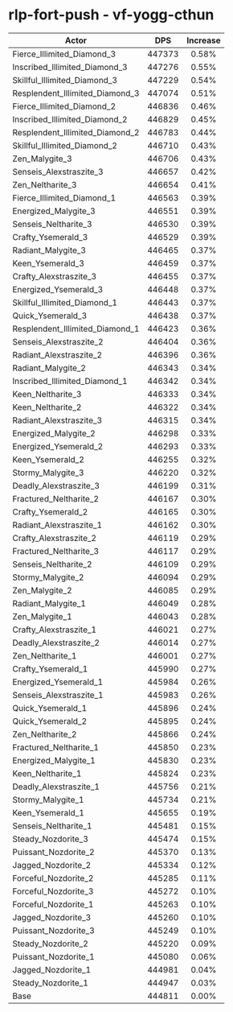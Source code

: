 # rlp-fort-push - vf-yogg-cthun
| Actor | DPS | Increase |
|---|:---:|:---:|
|Fierce_Illimited_Diamond_3|447373|0.58%|
|Inscribed_Illimited_Diamond_3|447276|0.55%|
|Skillful_Illimited_Diamond_3|447229|0.54%|
|Resplendent_Illimited_Diamond_3|447074|0.51%|
|Fierce_Illimited_Diamond_2|446836|0.46%|
|Inscribed_Illimited_Diamond_2|446829|0.45%|
|Resplendent_Illimited_Diamond_2|446783|0.44%|
|Skillful_Illimited_Diamond_2|446710|0.43%|
|Zen_Malygite_3|446706|0.43%|
|Senseis_Alexstraszite_3|446657|0.42%|
|Zen_Neltharite_3|446654|0.41%|
|Fierce_Illimited_Diamond_1|446563|0.39%|
|Energized_Malygite_3|446551|0.39%|
|Senseis_Neltharite_3|446530|0.39%|
|Crafty_Ysemerald_3|446529|0.39%|
|Radiant_Malygite_3|446465|0.37%|
|Keen_Ysemerald_3|446459|0.37%|
|Crafty_Alexstraszite_3|446455|0.37%|
|Energized_Ysemerald_3|446448|0.37%|
|Skillful_Illimited_Diamond_1|446443|0.37%|
|Quick_Ysemerald_3|446438|0.37%|
|Resplendent_Illimited_Diamond_1|446423|0.36%|
|Senseis_Alexstraszite_2|446404|0.36%|
|Radiant_Alexstraszite_2|446396|0.36%|
|Radiant_Malygite_2|446343|0.34%|
|Inscribed_Illimited_Diamond_1|446342|0.34%|
|Keen_Neltharite_3|446333|0.34%|
|Keen_Neltharite_2|446322|0.34%|
|Radiant_Alexstraszite_3|446315|0.34%|
|Energized_Malygite_2|446298|0.33%|
|Energized_Ysemerald_2|446293|0.33%|
|Keen_Ysemerald_2|446255|0.32%|
|Stormy_Malygite_3|446220|0.32%|
|Deadly_Alexstraszite_3|446199|0.31%|
|Fractured_Neltharite_2|446167|0.30%|
|Crafty_Ysemerald_2|446165|0.30%|
|Radiant_Alexstraszite_1|446162|0.30%|
|Crafty_Alexstraszite_2|446119|0.29%|
|Fractured_Neltharite_3|446117|0.29%|
|Senseis_Neltharite_2|446109|0.29%|
|Stormy_Malygite_2|446094|0.29%|
|Zen_Malygite_2|446085|0.29%|
|Radiant_Malygite_1|446049|0.28%|
|Zen_Malygite_1|446043|0.28%|
|Crafty_Alexstraszite_1|446021|0.27%|
|Deadly_Alexstraszite_2|446014|0.27%|
|Zen_Neltharite_1|446001|0.27%|
|Crafty_Ysemerald_1|445990|0.27%|
|Energized_Ysemerald_1|445984|0.26%|
|Senseis_Alexstraszite_1|445983|0.26%|
|Quick_Ysemerald_1|445896|0.24%|
|Quick_Ysemerald_2|445895|0.24%|
|Zen_Neltharite_2|445866|0.24%|
|Fractured_Neltharite_1|445850|0.23%|
|Energized_Malygite_1|445830|0.23%|
|Keen_Neltharite_1|445824|0.23%|
|Deadly_Alexstraszite_1|445756|0.21%|
|Stormy_Malygite_1|445734|0.21%|
|Keen_Ysemerald_1|445655|0.19%|
|Senseis_Neltharite_1|445481|0.15%|
|Steady_Nozdorite_3|445474|0.15%|
|Puissant_Nozdorite_2|445370|0.13%|
|Jagged_Nozdorite_2|445334|0.12%|
|Forceful_Nozdorite_2|445285|0.11%|
|Forceful_Nozdorite_3|445272|0.10%|
|Forceful_Nozdorite_1|445263|0.10%|
|Jagged_Nozdorite_3|445260|0.10%|
|Puissant_Nozdorite_3|445249|0.10%|
|Steady_Nozdorite_2|445220|0.09%|
|Puissant_Nozdorite_1|445080|0.06%|
|Jagged_Nozdorite_1|444981|0.04%|
|Steady_Nozdorite_1|444947|0.03%|
|Base|444811|0.00%|
